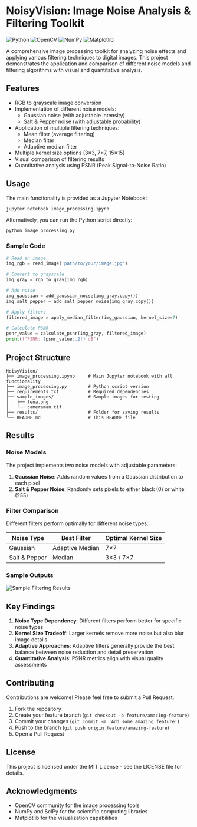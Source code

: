 # NoisyVision: Image Noise Analysis & Filtering Toolkit

![Python](https://img.shields.io/badge/Python-3.7+-blue.svg)
![OpenCV](https://img.shields.io/badge/OpenCV-4.0+-green.svg)
![NumPy](https://img.shields.io/badge/NumPy-1.19+-yellow.svg)
![Matplotlib](https://img.shields.io/badge/Matplotlib-3.3+-red.svg)

A comprehensive image processing toolkit for analyzing noise effects and applying various filtering techniques to digital images. This project demonstrates the application and comparison of different noise models and filtering algorithms with visual and quantitative analysis.

## Features

- RGB to grayscale image conversion
- Implementation of different noise models:
  - Gaussian noise (with adjustable intensity)
  - Salt & Pepper noise (with adjustable probability)
- Application of multiple filtering techniques:
  - Mean filter (average filtering)
  - Median filter
  - Adaptive median filter
- Multiple kernel size options (3×3, 7×7, 15×15)
- Visual comparison of filtering results
- Quantitative analysis using PSNR (Peak Signal-to-Noise Ratio)

## Usage

The main functionality is provided as a Jupyter Notebook:

```bash
jupyter notebook image_processing.ipynb
```

Alternatively, you can run the Python script directly:

```bash
python image_processing.py
```

### Sample Code

```python
# Read an image
img_rgb = read_image('path/to/your/image.jpg')

# Convert to grayscale
img_gray = rgb_to_gray(img_rgb)

# Add noise
img_gaussian = add_gaussian_noise(img_gray.copy())
img_salt_pepper = add_salt_pepper_noise(img_gray.copy())

# Apply filters
filtered_image = apply_median_filter(img_gaussian, kernel_size=7)

# Calculate PSNR
psnr_value = calculate_psnr(img_gray, filtered_image)
print(f"PSNR: {psnr_value:.2f} dB")
```

## Project Structure

```
NoisyVision/
├── image_processing.ipynb     # Main Jupyter notebook with all functionality
├── image_processing.py        # Python script version
├── requirements.txt           # Required dependencies
├── sample_images/             # Sample images for testing
│   ├── lena.png
│   └── cameraman.tif
├── results/                   # Folder for saving results
└── README.md                  # This README file
```

## Results

### Noise Models

The project implements two noise models with adjustable parameters:

1. **Gaussian Noise**: Adds random values from a Gaussian distribution to each pixel
2. **Salt & Pepper Noise**: Randomly sets pixels to either black (0) or white (255)

### Filter Comparison

Different filters perform optimally for different noise types:

| Noise Type      | Best Filter         | Optimal Kernel Size |
|-----------------|---------------------|---------------------|
| Gaussian        | Adaptive Median     | 7×7                 |
| Salt & Pepper   | Median              | 3×3 / 7×7          |

### Sample Outputs

![Sample Filtering Results](sample_images/filter_comparison.png)

## Key Findings

1. **Noise Type Dependency**: Different filters perform better for specific noise types
2. **Kernel Size Tradeoff**: Larger kernels remove more noise but also blur image details
3. **Adaptive Approaches**: Adaptive filters generally provide the best balance between noise reduction and detail preservation
4. **Quantitative Analysis**: PSNR metrics align with visual quality assessments

## Contributing

Contributions are welcome! Please feel free to submit a Pull Request.

1. Fork the repository
2. Create your feature branch (`git checkout -b feature/amazing-feature`)
3. Commit your changes (`git commit -m 'Add some amazing feature'`)
4. Push to the branch (`git push origin feature/amazing-feature`)
5. Open a Pull Request

## License

This project is licensed under the MIT License - see the LICENSE file for details.

## Acknowledgments

- OpenCV community for the image processing tools
- NumPy and SciPy for the scientific computing libraries
- Matplotlib for the visualization capabilities
